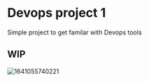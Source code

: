 # Devops project 1

Simple project to get familar with Devops tools

## WIP

![1641055740221](https://user-images.githubusercontent.com/26097794/183058059-a7391d51-94bf-4fcd-a751-a7241f950a1f.jpeg)
